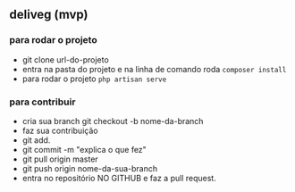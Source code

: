 ## deliveg (mvp)

### para rodar o projeto
* git clone url-do-projeto
* entra na pasta do projeto e na linha de comando roda  ```composer install```
* para rodar o projeto ```php artisan serve```

### para contribuir
* cria sua branch git checkout -b nome-da-branch
* faz sua contribuição
* git add.
* git commit -m "explica o que fez"
* git pull origin master
* git push origin nome-da-sua-branch
* entra no repositório NO GITHUB e faz a pull request.
